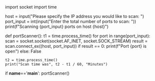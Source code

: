 import socket
import time

host = input("Please specify the IP address you would like to scan: ")
port_input = int(input("Enter the total number of ports to scan: "))
print(f"Scanning {port_input} ports on host {host}")

def portScanner():
    t1 = time.process_time()
    for port in range(port_input):
        scan = socket.socket(socket.AF_INET, socket.SOCK_STREAM)
        result = scan.connect_ex((host, port_input))
        if result == 0:
            print(f"Port {port} is open")
        else:
            False

    t2 = time.process_time()
    print("Scan time was", t2 - t1 / 60, "Minutes")

    
if __name__=='__main__':
    portScanner()
